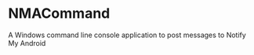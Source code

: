 NMACommand
==========

A Windows command line console application to post messages to Notify My Android